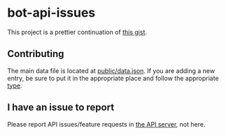# bot-api-issues

This project is a prettier continuation of [this gist](https://gist.github.com/shayypy/32940b3f6d1290374b2c32ce6cc71277).

## Contributing

The main data file is located at [public/data.json](public/data.json). If you are adding a new entry, be sure to put it in the appropriate place and follow the appropriate [type](src/types/data.ts).

## I have an issue to report

Please report API issues/feature requests in [the API server](https://www.guilded.gg/API-Official/groups/53NVy4j3/channels/b398efe1-4c4d-4722-810c-483970690513/announcements), not here.
